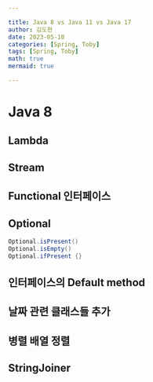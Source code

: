 ```yaml
---

title: Java 8 vs Java 11 vs Java 17
author: 김도현
date: 2023-05-10
categories: [Spring, Toby]
tags: [Spring, Toby]
math: true
mermaid: true

---
```


# Java 8

## Lambda

## Stream

## Functional 인터페이스

## Optional

```java
Optional.isPresent()
Optional.isEmpty()
Optional.ifPresent {}
```

## 인터페이스의 Default method

## 날짜 관련 클래스들 추가

## 병렬 배열 정렬

## StringJoiner
